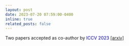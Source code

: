 ```yaml
---
layout: post
date: 2023-07-20 07:59:00-0400
inline: true
related_posts: false
---
```


Two papers accepted as co-author by <span style='color:blue'>ICCV 2023</span> [[arxiv]](https://arxiv.org/abs/2203.16678) 
